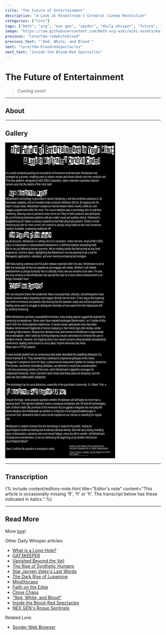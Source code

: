```yaml
---
title: "The Future of Entertainment"
description: "A Look at Mindstream's Cerebral Cinema Revolution"
categories: ["lore"]
tags: ["bmth", "arg", "nex gen", "spyder", "daily whisper", "future", "entertainment"]
image: "https://raw.githubusercontent.com/bmth-arg-wiki/wiki-assets/main/lore/webbrowser/dailywhisper/entertainment-300x300.png"
previous: "lore/tdw-redwhiteblood"
previous_text: "'Red, White, and Blood'"
next: "lore/tdw-bloodredspectacles"
next_text: "Inside the Blood-Red Spectacles"
---
```

# The Future of Entertainment

> Coming soon!

***

## About



***

## Gallery

![entertainment article](https://raw.githubusercontent.com/bmth-arg-wiki/wiki-assets/main/lore/webbrowser/dailywhisper/entertainment.png)

***

## Transcription

{% include content/editors-note.html
title="Editor's note"
content="This article is occasionally missing 'ff', 'fl' or 'fi'. The transcript below has these indicated in italics."
%}

***

## Read More

More [lore](lore)!

Other Daily Whisper articles:

- [What is a Loop-Hole?](tdw-loophole)
- [GAT3KEEPER](tdw-gatekeeper)
- [Vanished Beyond the Veil](tdw-vanished)
- [The Rise of Synthetic Humans](tdw-riseofsynth)
- [Star Jayven Valex's Last Words](tdw-valexlastwords)
- [The Dark Rise of Lupamine](tdw-riseoflupamine)
- [MindXscape](tdw-mindxscape)
- [Faith on the Edge](tdw-faithedge)
- [Clone Chaos](tdw-clonechaos)
- ["Red, White, and Blood"](tdw-redwhiteblood)
- [Inside the Blood-Red Spectacles](tdw-bloodredspectacles)
- [NEX GEN's Rogue Sentinels](tdw-roguesentinels)

Related Lore:

- [Spyder Web Browser](webbrowser)